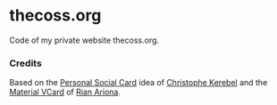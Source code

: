 # thecoss.org
Code of my private website thecoss.org.

### Credits
Based on the [Personal Social Card](https://www.materialup.com/posts/personal-social-card-material-design-animation) idea of [Christophe Kerebel](https://www.materialup.com/chriskere) and the [Material VCard](http://codepen.io/ariona/details/JYGzBB/) of [Rian Ariona](http://codepen.io/ariona).
